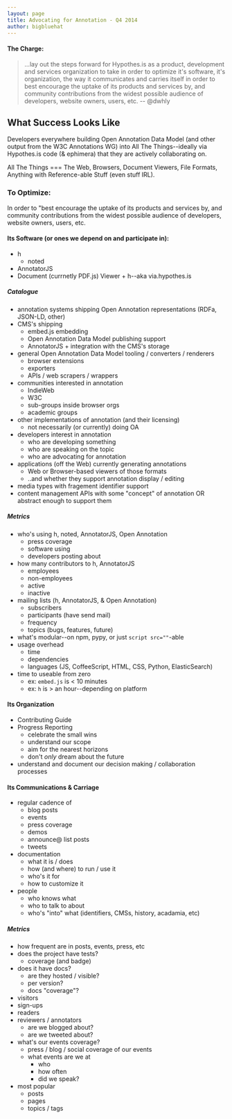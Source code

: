 ```yaml
---
layout: page
title: Advocating for Annotation - Q4 2014
author: bigbluehat
---
```


#### The Charge:
> ...lay out the steps forward for Hypothes.is as a product, development and services organization to take in order to optimize it's software, it's organization, the way it communicates and carries itself in order to best encourage the uptake of its products and services by, and community contributions from the widest possible audience of developers, website owners, users, etc.
> -- @dwhly

## What Success Looks Like
Developers everywhere building Open Annotation Data Model (and other output from the W3C Annotations WG) into All The Things--ideally via Hypothes.is code (& ephimera) that they are actively collaborating on.

All The Things === The Web, Browsers, Document Viewers, File Formats, Anything with Reference-able Stuff (even stuff IRL).

### To Optimize:
In order to "best encourage the uptake of its products and services by, and community contributions from the widest possible audience of developers, website owners, users, etc.

#### Its Software (or ones we depend on and participate in):
* h
  * noted
* AnnotatorJS
* Document (currnetly PDF.js) Viewer + h--aka via.hypothes.is

##### Catalogue
* annotation systems shipping Open Annotation representations (RDFa, JSON-LD, other)
* CMS's shipping
  * embed.js embedding
  * Open Annotation Data Model publishing support
  * AnnotatorJS + integration with the CMS's storage
* general Open Annotation Data Model tooling / converters / renderers
  * browser extensions
  * exporters
  * APIs / web scrapers / wrappers
* communities interested in annotation
  * IndieWeb
  * W3C
  * sub-groups inside browser orgs
  * academic groups
* other implementations of annotation (and their licensing)
  * not necessarily (or currently) doing OA
* developers interest in annotation
  * who are developing something
  * who are speaking on the topic
  * who are advocating for annotation
* applications (off the Web) currently generating annotations
  * Web or Browser-based viewers of those formats
  * ..and whether they support annotation display / editing
* media types with fragement identifier support
* content management APIs with some "concept" of annotation OR abstract enough to support them

##### Metrics
* who's using h, noted, AnnotatorJS, Open Annotation
  * press coverage
  * software using
  * developers posting about
* how many contributors to h, AnnotatorJS
  * employees
  * non-employees
  * active
  * inactive
* mailing lists (h, AnnotatorJS, & Open Annotation)
  * subscribers
  * participants (have send mail)
  * frequency
  * topics (bugs, features, future)
* what's modular--on npm, pypy, or just `script src=""`-able
* usage overhead
  * time
  * dependencies
  * languages (JS, CoffeeScript, HTML, CSS, Python, ElasticSearch)
* time to useable from zero
  * ex: `embed.js` is < 10 minutes
  * ex: `h` is > an hour--depending on platform

#### Its Organization
* Contributing Guide
* Progress Reporting
  * celebrate the small wins
  * understand our scope
  * aim for the nearest horizons
  * don't *only* dream about the future
* understand and document our decision making / collaboration processes

#### Its Communications & Carriage
* regular cadence of
  * blog posts
  * events
  * press coverage
  * demos
  * announce@ list posts
  * tweets
* documentation
  * what it is / does
  * how (and where) to run / use it
  * who's it for
  * how to customize it
* people
  * who knows what
  * who to talk to about
  * who's "into" what (identifiers, CMSs, history, acadamia, etc)

##### Metrics
* how frequent are in posts, events, press, etc
* does the project have tests?
  * coverage (and badge)
* does it have docs?
  * are they hosted / visible?
  * per version?
  * docs "coverage"?
* visitors
* sign-ups
* readers
* reviewers / annotators
  * are we blogged about?
  * are we tweeted about?
* what's our events coverage?
  * press / blog / social coverage of our events
  * what events are we at
    * who
    * how often
    * did we speak?
* most popular
  * posts
  * pages
  * topics / tags
